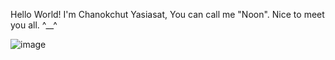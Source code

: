 Hello World!
I'm Chanokchut Yasiasat, You can call me "Noon". Nice to meet you all. ^__^

![image](https://github.com/user-attachments/assets/42c5546d-7e69-4053-a0a9-a72d7d3aa83e)

